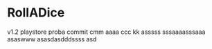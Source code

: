 # RollADice
v1.2 playstore
proba
commit
cmm
aaaa
ccc
kk
asssss
sssaaaasssaaa
asaswww
asasdasdddssss
asd
